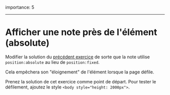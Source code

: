 importance: 5

---

# Afficher une note près de l'élément (absolute)

Modifier la solution du [précédent exercice](info:task/position-at) de sorte que la note utilise `position:absolute` au lieu de `position:fixed`.

Cela empêchera son "éloignement" de l'élément lorsque la page défile.

Prenez la solution de cet exercice comme point de départ. Pour tester le défilement, ajoutez le style `<body style="height: 2000px">`.
